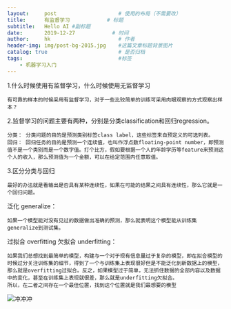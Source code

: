```yaml
---
layout:     post                    # 使用的布局（不需要改）
title:      有监督学习            # 标题
subtitle:   Hello AI #副标题
date:       2019-12-27            # 时间
author:     hk                      # 作者
header-img: img/post-bg-2015.jpg    #这篇文章标题背景图片
catalog: true                       # 是否归档
tags:                               #标签
    - 机器学习入门
---
```


1.什么时候使用有监督学习，什么时候使用无监督学习

    有可靠的样本的时候采用有监督学习，对于一些比较简单的训练可采用肉眼观察的方式观察出样本？

2.监督学习的问题主要有两种，分别是分类classification和回归regression。

    分类： 分类问题的目的是预测类别标签class label，这些标签来自预定义的可选列表。
    回归： 回归任务的目的是预测一个连续值，也叫作浮点数floating-point number，即预测值不是一个类别而是一个数字值。打个比方，假如要根据一个人的年龄学历等feature来预测这个人的收入，那么预测值为一个金额，可以在给定范围内任意取值。

3.区分分类与回归

    最好的办法就是看输出是否具有某种连续性，如果在可能的结果之间具有连续性，那么它就是一个回归问题。

泛化 generalize：

    如果一个模型能对没有见过的数据做出准确的预测，那么就表明这个模型能从训练集generalize到测试集。

过拟合 overfitting 欠拟合 underfitting：

    如果我们总想找到最简单的模型，构建与一个对于现有信息量过于复杂的模型，即在拟合模型的时候过分关注训练集的细节，得到了一个与训练集上表现很好但是不能泛化到新数据上的模型，那么就是overfitting过拟合。反之，如果模型过于简单，无法抓住数据的全部内容以及数据中的变化，甚至在训练集上表现就很差，那么就是underfitting欠拟合。
    所以，在二者之间存在一个最佳位置，找到这个位置就是我们最想要的模型

![冲冲冲](https://timgsa.baidu.com/timg?image&quality=80&size=b9999_10000&sec=1577420892401&di=712e018341a9ba985bf75cba553920df&imgtype=0&src=http%3A%2F%2Fwww.koudai8.com%2Fnewbbs%2Fdata%2Fattachment%2Falbum%2F201502%2F26%2F022510oh9gaghjg8y30yjg.png)